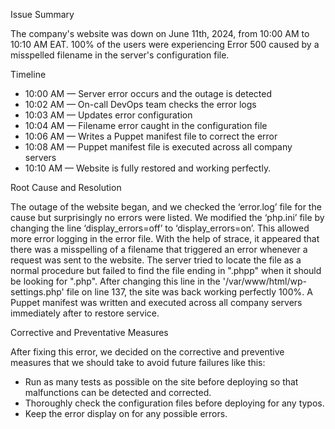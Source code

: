 
Issue Summary

The company's website was down on June 11th, 2024, from 10:00 AM to 10:10 AM EAT. 100% of the users were experiencing Error 500 caused by a misspelled filename in the server's configuration file.

Timeline

- 10:00 AM — Server error occurs and the outage is detected
- 10:02 AM — On-call DevOps team checks the error logs
- 10:03 AM — Updates error configuration
- 10:04 AM — Filename error caught in the configuration file
- 10:06 AM — Writes a Puppet manifest file to correct the error
- 10:08 AM — Puppet manifest file is executed across all company servers
- 10:10 AM — Website is fully restored and working perfectly.

Root Cause and Resolution

The outage of the website began, and we checked the ‘error.log’ file for the cause but surprisingly no errors were listed. We modified the ‘php.ini’ file by changing the line ‘display_errors=off’ to ‘display_errors=on’. This allowed more error logging in the error file. With the help of strace, it appeared that there was a misspelling of a filename that triggered an error whenever a request was sent to the website. The server tried to locate the file as a normal procedure but failed to find the file ending in ".phpp" when it should be looking for ".php". After changing this line in the '/var/www/html/wp-settings.php' file on line 137, the site was back working perfectly 100%. A Puppet manifest was written and executed across all company servers immediately after to restore service.

Corrective and Preventative Measures

After fixing this error, we decided on the corrective and preventive measures that we should take to avoid future failures like this:

- Run as many tests as possible on the site before deploying so that malfunctions can be detected and corrected.
- Thoroughly check the configuration files before deploying for any typos.
- Keep the error display on for any possible errors.




